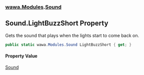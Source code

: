 ### [wawa.Modules](wawa.Modules.md 'wawa.Modules').[Sound](Sound.md 'wawa.Modules.Sound')

## Sound.LightBuzzShort Property

Gets the sound that plays when the lights start to come back on.

```csharp
public static wawa.Modules.Sound LightBuzzShort { get; }
```

#### Property Value
[Sound](Sound.md 'wawa.Modules.Sound')